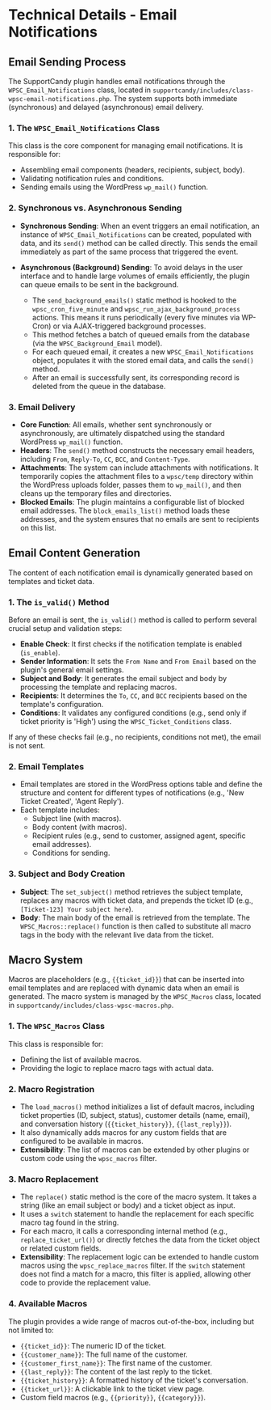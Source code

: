 # Technical Details - Email Notifications

## Email Sending Process

The SupportCandy plugin handles email notifications through the `WPSC_Email_Notifications` class, located in `supportcandy/includes/class-wpsc-email-notifications.php`. The system supports both immediate (synchronous) and delayed (asynchronous) email delivery.

### 1. The `WPSC_Email_Notifications` Class

This class is the core component for managing email notifications. It is responsible for:
-   Assembling email components (headers, recipients, subject, body).
-   Validating notification rules and conditions.
-   Sending emails using the WordPress `wp_mail()` function.

### 2. Synchronous vs. Asynchronous Sending

-   **Synchronous Sending**: When an event triggers an email notification, an instance of `WPSC_Email_Notifications` can be created, populated with data, and its `send()` method can be called directly. This sends the email immediately as part of the same process that triggered the event.

-   **Asynchronous (Background) Sending**: To avoid delays in the user interface and to handle large volumes of emails efficiently, the plugin can queue emails to be sent in the background.
    -   The `send_background_emails()` static method is hooked to the `wpsc_cron_five_minute` and `wpsc_run_ajax_background_process` actions. This means it runs periodically (every five minutes via WP-Cron) or via AJAX-triggered background processes.
    -   This method fetches a batch of queued emails from the database (via the `WPSC_Background_Email` model).
    -   For each queued email, it creates a new `WPSC_Email_Notifications` object, populates it with the stored email data, and calls the `send()` method.
    -   After an email is successfully sent, its corresponding record is deleted from the queue in the database.

### 3. Email Delivery

-   **Core Function**: All emails, whether sent synchronously or asynchronously, are ultimately dispatched using the standard WordPress `wp_mail()` function.
-   **Headers**: The `send()` method constructs the necessary email headers, including `From`, `Reply-To`, `CC`, `BCC`, and `Content-Type`.
-   **Attachments**: The system can include attachments with notifications. It temporarily copies the attachment files to a `wpsc/temp` directory within the WordPress uploads folder, passes them to `wp_mail()`, and then cleans up the temporary files and directories.
-   **Blocked Emails**: The plugin maintains a configurable list of blocked email addresses. The `block_emails_list()` method loads these addresses, and the system ensures that no emails are sent to recipients on this list.

## Email Content Generation

The content of each notification email is dynamically generated based on templates and ticket data.

### 1. The `is_valid()` Method

Before an email is sent, the `is_valid()` method is called to perform several crucial setup and validation steps:

-   **Enable Check**: It first checks if the notification template is enabled (`is_enable`).
-   **Sender Information**: It sets the `From Name` and `From Email` based on the plugin's general email settings.
-   **Subject and Body**: It generates the email subject and body by processing the template and replacing macros.
-   **Recipients**: It determines the `To`, `CC`, and `BCC` recipients based on the template's configuration.
-   **Conditions**: It validates any configured conditions (e.g., send only if ticket priority is 'High') using the `WPSC_Ticket_Conditions` class.

If any of these checks fail (e.g., no recipients, conditions not met), the email is not sent.

### 2. Email Templates

-   Email templates are stored in the WordPress options table and define the structure and content for different types of notifications (e.g., 'New Ticket Created', 'Agent Reply').
-   Each template includes:
    -   Subject line (with macros).
    -   Body content (with macros).
    -   Recipient rules (e.g., send to customer, assigned agent, specific email addresses).
    -   Conditions for sending.

### 3. Subject and Body Creation

-   **Subject**: The `set_subject()` method retrieves the subject template, replaces any macros with ticket data, and prepends the ticket ID (e.g., `[Ticket-123] Your subject here`).
-   **Body**: The main body of the email is retrieved from the template. The `WPSC_Macros::replace()` function is then called to substitute all macro tags in the body with the relevant live data from the ticket.

## Macro System

Macros are placeholders (e.g., `{{ticket_id}}`) that can be inserted into email templates and are replaced with dynamic data when an email is generated. The macro system is managed by the `WPSC_Macros` class, located in `supportcandy/includes/class-wpsc-macros.php`.

### 1. The `WPSC_Macros` Class

This class is responsible for:
-   Defining the list of available macros.
-   Providing the logic to replace macro tags with actual data.

### 2. Macro Registration

-   The `load_macros()` method initializes a list of default macros, including ticket properties (ID, subject, status), customer details (name, email), and conversation history (`{{ticket_history}}`, `{{last_reply}}`).
-   It also dynamically adds macros for any custom fields that are configured to be available in macros.
-   **Extensibility**: The list of macros can be extended by other plugins or custom code using the `wpsc_macros` filter.

### 3. Macro Replacement

-   The `replace()` static method is the core of the macro system. It takes a string (like an email subject or body) and a ticket object as input.
-   It uses a `switch` statement to handle the replacement for each specific macro tag found in the string.
-   For each macro, it calls a corresponding internal method (e.g., `replace_ticket_url()`) or directly fetches the data from the ticket object or related custom fields.
-   **Extensibility**: The replacement logic can be extended to handle custom macros using the `wpsc_replace_macros` filter. If the `switch` statement does not find a match for a macro, this filter is applied, allowing other code to provide the replacement value.

### 4. Available Macros

The plugin provides a wide range of macros out-of-the-box, including but not limited to:
-   `{{ticket_id}}`: The numeric ID of the ticket.
-   `{{customer_name}}`: The full name of the customer.
-   `{{customer_first_name}}`: The first name of the customer.
-   `{{last_reply}}`: The content of the last reply to the ticket.
-   `{{ticket_history}}`: A formatted history of the ticket's conversation.
-   `{{ticket_url}}`: A clickable link to the ticket view page.
-   Custom field macros (e.g., `{{priority}}`, `{{category}}`).